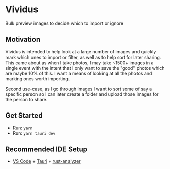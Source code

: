 # Vividus

Bulk preview images to decide which to import or ignore

## Motivation

Vividus is intended to help look at a large number of images and quickly mark which ones to import or filter, as well as to help sort for later sharing.  This came about as when I take photos, I may take ~1500+ images in a single event with the intent that I only want to save the "good" photos which are maybe 10% of this.  I want a means of looking at all the photos and marking ones worth importing.

Second use-case, as I go through images I want to sort some of say a specific person so I can later create a folder and upload those images for the person to share.


## Get Started
 * Run: ```yarn```
 * Run: ```yarn tauri dev```


## Recommended IDE Setup

- [VS Code](https://code.visualstudio.com/) + [Tauri](https://marketplace.visualstudio.com/items?itemName=tauri-apps.tauri-vscode) + [rust-analyzer](https://marketplace.visualstudio.com/items?itemName=rust-lang.rust-analyzer)




